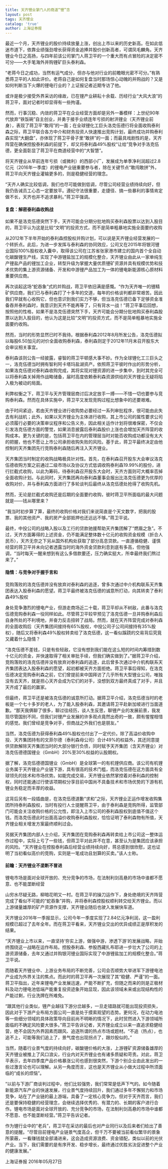 ```yaml
---
title: 天齐锂业掌门人的商道“锂”念
layout: post
tags: 天齐锂业
catalog: 'true'
author: 上海证券报
---
```

最近一个月，天齐锂业的股价持续放量上涨，创出上市以来的历史新高。在如此低迷市道下，依靠业绩强劲增长获得资金追捧并股价创新高者，可谓凤毛麟角。天齐锂业今日之高扬，与四年前该公司掌门人蒋卫平的一个重大而有点冒险的决定密不可分——大手笔海外并购锂矿巨头泰利森。

“老蒋今日之成功，当然有运气成分，但亦与他对行业的前瞻眼光密不可分。”有熟悉蒋卫平的人如此评价。老蒋自己是如何复盘当时那场惊心动魄的并购战的？又是如何判断当下火爆的锂电行业的？上证报记者近期专访了他。

或许是极少接受外界采访的缘故，已在锂产业耕耘十余载、历经行业“大风大浪”的蒋卫平，面对记者时却显得有一些拘谨。

然而，行事沉稳、内敛的蒋卫平在企业经营方面却是另外一番模样：上世纪90年代放弃“铁饭碗”自主创业，并勇于接手业绩连年亏损的射洪锂业（天齐锂业前身），表现了蒋卫平“敢闯”的一面；在全球锂化工巨头洛克伍德行将全面收购泰利森之际，蒋卫平联合各方中介和财务投资人快速推出竞购计划，最终成功并购泰利森实现“大翻盘”，亦体现了蒋卫平骨子里“敢拼”的一面；而最具戏剧性的是，天齐阵营在确保控股泰利森的前提下，却又将泰利森49%股权“让给”竞争对手洛克伍德，更全面彰显了蒋卫平在商道经营中的“大智慧”。

将天齐锂业从早前连年亏损（或微利）的西部小厂，发展成为单季净利润超过2.8亿元（2016年一季度）的锂电产业链重要参与者，除在关键节点“敢闯敢拼”外，蒋卫平向天齐锂业灌输更多的，则是稳健经营的理念。

“天齐人确实比较低调，我们也尽可能做到低调，尽管公司经营业绩持续向好，但我仍告诫员工心态一定要放平。遵纪守法很重要，走捷径、搞一些暴利的事情肯定做不长，天齐也并不追求暴利。”蒋卫平强调。

#### 复盘：解密泰利森收购战

如果不是洛克伍德突然下手，天齐可能会分期分批地购买泰利森股票以达到入股目的，蒋卫平认为这是比较“文明”的投资方式，而不是简单粗暴地实施全面要约收购

从2012年下半年开始的泰利森控股权并购计划，可以说是天齐锂业经营发展的一个转折点。此后，为进一步发挥与泰利森的协同效应，公司又在2015年将银河锂业国际100%股权收入囊中，取得该公司在江苏省张家港市建立的国内首个全自动化碳酸锂生产线，实现了中游锂盐加工的规模化整合，天齐锂业由此从一家单纯生产锂盐产品的锂加工企业，转型升级为掌握大量优质锂矿资源并具有规模优势和技术优势的集上游资源储备、开发和中游锂产品加工为一体的锂电新能源核心原材料重要供应商。

再次谈起这场“蛇吞象”式的并购战，蒋卫平依旧满是感慨。“作为天齐唯一的锂精矿供应商，我们已与泰利森打了十多年的交道，每年的价格谈判都非常艰苦。因此我们早就有心收购它，但也意识到我们实力不够，但当洛克伍德已备下足够资金准备吞并泰利森时，我意识到天齐不能再等了，只有背水一战！”蒋卫平事后回想，按照他的性格，如果不是洛克伍德突然下手，天齐可能会分期分批地购买泰利森股票以达到入股目的，他认为这是比较“文明”的投资方式，而不是简单粗暴地实施全面要约收购。

然而，当时的形势显然已时不我待。根据泰利森2012年8月所发公告，洛克伍德拟以每股6.50加元的对价全面收购泰利森，泰利森则定于2012年11月末召开股东大会审议相关事宜。

泰利森该则公告一经披露，睿智的蒋卫平顿感大事不妙。作为全球锂化工三巨头之一，洛克伍德当时拥有智利阿卡塔玛盐湖资产。依照蒋卫平彼时作出的形势分析，如果洛克伍德对泰利森收购完成，其将实现对锂资源的进一步集中，到时其完全可以将泰利森关掉用作战略储备，届时高度依赖泰利森资源供给的天齐锂业无疑将陷入极为被动的局面。

利弊权衡之下，蒋卫平与天齐管理层商讨后决定放手一搏——不惜一切也要参与竞购泰利森。然而在具体实施中，蒋卫平又发现竞购过程比想象中的还要艰难。

由于时间紧迫，若由天齐锂业进行收购势必要经过一系列审批程序，很可能由此失去有利战机；此外，如果以天齐锂业为主体进行收购，其上市公司的属性要求公司必须履行必要的决策审议程序和公告义务，因此相关运作计划将很难保密，不仅会引发洛克伍德方面的警觉，如果消息披露后泰利森股价上涨也会增加天齐阵营的收购成本。更为关键的是，包括蒋卫平在内的管理层当时对能否收购成功都没有太大的把握，他也不愿让上市公司承担收购失败的风险。基于此，蒋卫平最终决定由他控制的天齐集团先行竞购泰利森随后再注入天齐锂业。

天齐集团当时制定的收购战略极具针对性。首先，在泰利森召开股东大会审议洛克伍德收购方案之前通过二级市场以及协议方式低调收购泰利森19.99%的股份，进行拦截式收购，以此为筹码，待泰利森召开股东大会时，天齐方面则可大概率否掉全面收购计划。与此同时，天齐集团再向泰利森董事会报出比洛克伍德更为优厚的收购对价，并与泰利森方面进行了多轮谈判后最终从洛克伍德处抢得了收购先机。

然而，无论是拦截式收购还是后期的全面要约收购，彼时蒋卫平所面临的最大问题就是——钱从哪里来？

“我当时初步算了算，最终的收购价格对我们来说简直是个天文数字，把我的股票、我的其他资产、我的房产全部抵押也还远远不够。”蒋卫平说。

最终，中投公司的战略入股以及工行的贷款驰援帮助天齐集团解了“燃眉之急”。不过，天齐方面筹得的上述资金，仍不能满足整体数十亿元的收购资金规模（折合人民币），天齐无奈之下另从国外机构处获取了部分高息贷款。一直遵循稳健、谨慎经营的蒋卫平并未向记者透露当时的海外资金贷款利息到底有多高，但他强调，“当时每天一醒来想到有这么多借款要还，压力确实挺大，所幸最终我们熬过来了。”

#### 隐情：与竞争对手握手言和

竞购落败的洛克伍德并没有放弃对泰利森的追逐，曾多次通过中介机构联系天齐集团表达入股泰利森的愿望。蒋卫平最终被洛克伍德的诚意所打动，向其转卖了泰利森49%股权

身处竞争激烈的锂电产业，但游走商场近二十载，蒋卫平却从不树敌，此番与洛克伍德竞购泰利森一役同样如此。尽管蒋卫平较早预见了洛克伍德一旦并购泰利森后自身所处的不利境地，并奋力反击扭转了战局。然而，就在天齐阵营完成对泰利森的全面收购后（天齐集团间接持有65%股权，中投公司子公司间接持有35%股权），随后又将泰利森49%股权转卖给了洛克伍德，这一看似蹊跷的交易背后究竟又藏着什么隐情？

“洛克伍德不差钱，只是有些轻敌，它没有想到我们能在这么短的时间内筹措到数十亿元的资金，并快速取得了相关审批手续，但我们确实做到了。”据蒋卫平介绍，竞购落败的洛克伍德并没有放弃对泰利森的追逐，此后曾多次通过中介机构联系天齐集团表达入股泰利森的愿望，起初都被天齐方面拒绝。蒋卫平事后得知，在洛克伍德决定竞购泰利森之前，它们曾提前来中国拜访了几乎所有大型锂业公司，唯独没有去天齐，就是担心天齐会成为它们的对手，没想到双方最终真成了对手，并且天齐成了最后的赢家。

但最终，蒋卫平还是被洛克伍德的诚意所打动。据蒋卫平介绍，洛克伍德当时的老板是一个七十多岁的老人，为了能入股泰利森，其邀请蒋卫平赴新加坡进行当面道歉。“那天我俩聊了很多，聊过往经历，谈人生反思，聊锂产业的发展前景，我发现尽管国别不同，但我们对锂产业发展的许多观点竟然出奇的一致，颇有惺惺相惜的感觉。我们曾经是竞争对手，但商战之外我们也是朋友。”

当然，洛克伍德为获得泰利森49%股权也付出了一定代价。除了高溢价收购中投、天齐集团持有的文菲尔德（泰利森母公司）合计49%的权益外，其还同意提供贷款解除天齐集团当时的大部分银行负债，同时赋予天齐集团（含天齐锂业）对洛克伍德德国锂业（GmbH）20%至30%权益的认股期权。

据了解，洛克伍德德国锂业（GmbH）是全球第一的有机锂供应商。该公司有机锂业务属于天齐锂业产业链下游，具有很高的技术门槛，而洛克伍德在这方面具有全球领先的技术和市场优势。如能完成交易，天齐锂业依然掌控着对泰利森的控制权，同时还能通过行使该项期权分享目前中国尚不具备技术和市场优势的下游有机锂业务稳定而丰厚的收益。

这背后另有一段插曲是，在洛克伍德道歉“求和”之际，天齐锂业正运作增发收购集团所持泰利森股权，当时有投行人士提醒蒋卫平，由于泰利森是竞购所得，监管部门可能会关注收购价格的公允性，即注入上市公司的泰利森股权到底值不值这个钱。而洛克伍德此时出面高溢价收购泰利森股权，恰恰证明了泰利森物有所值，天齐锂业相关增发方案最终顺利过会。

另据天齐集团内部人士介绍，天齐集团在竞购泰利森再转卖给上市公司这一整体运作过程中，实际上亏了一些钱，但蒋卫平对此并不在意，甚至认为是集团应该承担的风险。“天齐锂业在控股泰利森后经营业绩持续向好，蒋总感到很欣慰，这也证明了当初看似高价的竞购，实则是一笔成功且划算的买卖。”该人士称。

#### 前瞻：天齐锂业不垄断不冒进

锂电市场是面对全球开放的、充分竞争的市场，在法制利剑高悬的市场中谁都不愿意、也不能垄断经营

山穷水尽疑无路，柳暗花明又一村。在蒋卫平的操刀运作下，身处绝境的天齐阵营完成了看似不可能的“蛇吞象”并购，并将泰利森控股权顺利转交给天齐锂业。而以上游储量雄厚的矿产资源作支撑，天齐锂业随后也驶入发展快车道。

天齐锂业2016年一季报显示，公司今年一季度实现了2.84亿元净利润，这一盈利规模已超过了去年全年。而在蒋卫平看来，天齐锂业交出的优异成绩正是厚积发的结果。

“天齐锂业上市以来，一直坚持‘夯实上游，做强中游，渗透下游’的发展战略，并始终围绕这一战略在运作布局。控股泰利森、参股西藏扎布耶进一步壮大了公司的上游资源储备，去年又通过并购银河锂业国际实现了中游锂盐加工的规模化整合。”蒋卫平说。

而随着天齐锂业中、上游业务布局的不断完善，公司会否顺势大举进军下游锂电池产业成为外界关注的焦点。而此时的蒋卫平再一次展现了其“稳健、严谨”的一面。蒋卫平指出，近年来锂电产业发展迅速，产能不断扩充，但随之而来的则是正极材料及动力锂电池低端产能重复投资迹象开始显现，因此该领域未来或出现结构性的产能过剩，行业洗牌在所难免。

“跟其他行业类似，锂产业越往下游分岔越多，一旦走错路就可能出现投资损失，因此对于下游产业布局方面公司一直是处于摸索观望的态势。更何况，在动力电池等一些细分领域的具体政策导向目前尚不明晰的情况下，此时贸然进入下游领域所面临的不确定风险要大很多。”蒋卫平告诉记者，天齐锂业成立以来一直追求稳健经营，绝不会因为外界因素而跟风、追逐所谓的热点市场或题材。“不追（热点），也追不上，可能等我们追上了，景气度也出现拐点了，跟炒股似的。”

当然，随着行业景气度的持续向好，碳酸锂价格的大涨，上游锂矿资源储备雄厚的天齐锂业被推上了风口浪尖，行业内对天齐锂业也有诸多质疑和苛责。对此，蒋卫平表示，去年四季度产品价格暴涨公司也感到很突然，下游个别企业由此发出的一些过激言论也可以理解。从另一角度而言，这也是天齐锂业从小做大过程中所须面临的“成长的烦恼”。

“以前与下游厂商谈判过程中，他们比较强势，我们常常是低声下气的。如今随着新能源汽车产业的快速发展，行业景气度持续回升，我们通过多年不懈努力和市场竞争，站在了产业链的最上游端，具备了一定核心竞争力。但对于天齐而言，我们还是要保持稳健的经营理念，会继续选择优秀的、有潜力的、长期的客户进行合作。锂电市场是面对全球开放的、充分竞争的市场，在法制利剑高悬的市场中谁都不愿意、也不能垄断经营。”蒋卫平告诉记者。

作为锂行业中的“老兵”，蒋卫平在采访的最后也对产业同行以及后来者们给出了善意的提醒。“尽管目前锂电产业链景气度高企，但千万不要被当前看似繁华的景象所蒙蔽，一看赚钱就全部涌进来，这会造成资源浪费、资金错配，类似以前的光伏产业。当下，我们需要的是有序开发、稳步增长，最终通过优胜劣汰促进整个产业的健康发展。”

上海证券报 
2016年05月27日